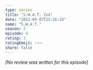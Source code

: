```yaml
---
type: series
title: "S.W.A.T. 2x4"
date: "2022-04-07T22:16:18"
name: "S.W.A.T."
season: 2
episode: 4
rating: 3
ratingEmoji: ⭐️⭐️⭐️
share: false
---
```


_[No review was written for this episode]_
